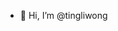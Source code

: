 - 👋 Hi, I’m @tingliwong

<!---
tingliwong/tingliwong is a ✨ special ✨ repository because its `README.md` (this file) appears on your GitHub profile.
You can click the Preview link to take a look at your changes.
--->
